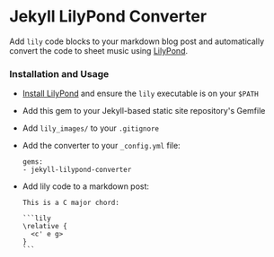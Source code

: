 # Jekyll LilyPond Converter

Add `lily` code blocks to your markdown blog post and automatically convert the code to sheet music using [LilyPond][].

### Installation and Usage

- [Install LilyPond][] and ensure the `lily` executable is on your `$PATH`
- Add this gem to your Jekyll-based static site repository's Gemfile
- Add `lily_images/` to your `.gitignore`
- Add the converter to your `_config.yml` file:

      gems:
      - jekyll-lilypond-converter

- Add lily code to a markdown post:

      This is a C major chord:

      ```lily
      \relative {
        <c' e g>
      }
      ```


[LilyPond]: http://lilypond.org/
[Install LilyPond]: http://lilypond.org/download.html

